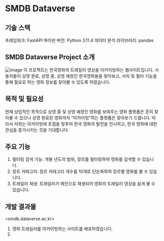 # SMDB Dataverse

## 기술 스택
프레임워크: FastAPI
파이썬 버전: Python 3.11.4
데이터 분석 라이브러리: pandas

## SMDB Dataverse Project 소개
![image](https://github.com/kmina02/Dataverse/assets/79454352/31f7dfeb-8ae7-4f40-9cdb-e4cc48194597)
이 프로젝트는 한국영화의 트레일러 영상을 아카이빙하는 웹사이트입니다. 사용자들이 상영 완료, 상영 중, 상영 예정인 한국영화들을 찾아보고, 서치 및 필터 기능을 통해 필요로 하는 영화 정보를 찾아볼 수 있도록 하였습니다. 

## 목적 및 필요성
현재 상업적인 목적으로 상영 중 및 상영 예정인 영화를 보여주는 영화 플랫폼은 흔히 찾아볼 수 있으나 상영 완료된 영화까지 “아카이빙”하는 플랫폼은 찾아보기 드뭅니다. 따라서 저희는 아카이빙에 초점을 맞추어 한국 영화의 발전을 전시하고, 한국 영화에 대한 관심을 증가시키는 것을 기대합니다.

## 주요 기능
1. 필터링 검색 기능: 개봉 년도의 범위, 장르를 필터링하여 영화를 검색할 수 있습니다.
2. 장르 카테고리: 장르 카테고리 개수를 10개로 단순화하여 장르별 영화를 볼 수 있습니다.
3. 트레일러 재생: 트레일러가 메인으로 재생되어 영화의 트레일러 영상을 쉽게 볼 수 있습니다.

## 개발 결과물
<smdb.dataverse.ac.kr>
1. 영화 트레일러를 아카이빙하는 사이트를 배포하였습니다.
2. 
